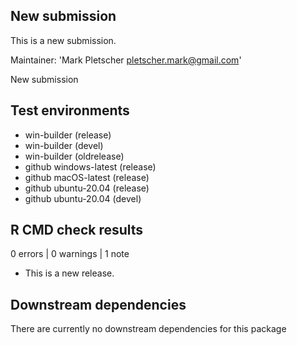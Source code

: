 ## New submission
This is a new submission.

Maintainer: 'Mark Pletscher <pletscher.mark@gmail.com>'

New submission

## Test environments
* win-builder (release)
* win-builder (devel)
* win-builder (oldrelease)
* github windows-latest (release)
* github macOS-latest (release)
* github ubuntu-20.04 (release)
* github ubuntu-20.04 (devel)

## R CMD check results
0 errors | 0 warnings | 1 note

* This is a new release.

## Downstream dependencies
There are currently no downstream dependencies for this package